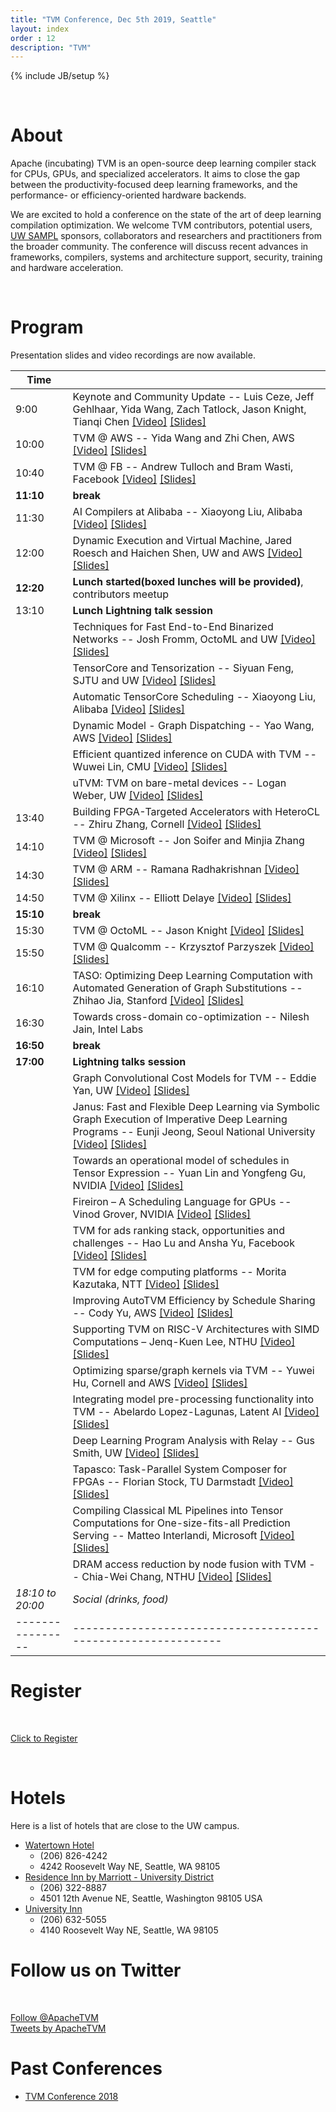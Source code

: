 ```yaml
---
title: "TVM Conference, Dec 5th 2019, Seattle"
layout: index
order : 12
description: "TVM"
---
```

{% include JB/setup %}

<br>


# About

Apache (incubating) TVM is an open-source deep learning compiler stack for CPUs, GPUs, and specialized accelerators. It aims to close the gap between the productivity-focused deep learning frameworks, and the performance- or efficiency-oriented hardware backends.

We are excited to hold a conference on the state of the art of deep learning compilation optimization. We welcome TVM contributors, potential users, [UW SAMPL](http://sampl.ai) sponsors, collaborators and researchers and practitioners from the broader community. The conference will discuss recent advances in frameworks, compilers, systems and architecture support, security, training and hardware acceleration.

<br>

# Program

Presentation slides and video recordings are now available.

| Time           |                                                            |
|----------------|-------------------------------------------------------------|
| 9:00  | Keynote and Community Update -- Luis Ceze, Jeff Gehlhaar, Yida Wang, Zach Tatlock, Jason Knight, Tianqi Chen [[Video]](https://youtu.be/npqO0hVXZwU?list=PLTPQEx-31JXjA2ZmvYT5s0RqDXFXTSjyL&t=1)  [[Slides]](slides/2019/tvmconf-keynote-dec19.pdf)|
| 10:00 | TVM @ AWS -- Yida Wang and Zhi Chen, AWS [[Video]](https://youtu.be/npqO0hVXZwU?list=PLTPQEx-31JXjA2ZmvYT5s0RqDXFXTSjyL&t=3542) [[Slides]](slides/2019/Yida-Wang-Zhi-Chen-AWS.pdf)|
| 10:40 | TVM @ FB -- Andrew Tulloch and Bram Wasti, Facebook [[Video]](https://youtu.be/npqO0hVXZwU?list=PLTPQEx-31JXjA2ZmvYT5s0RqDXFXTSjyL&t=5861) [[Slides]](slides/2019/Andrew-Tulloch-Bram-Wasti-FB.pdf)|
| **11:10** | **break** |
| 11:30  | AI Compilers at Alibaba -- Xiaoyong Liu, Alibaba [[Video]](https://youtu.be/EMSLbMfAJ8U?list=PLTPQEx-31JXjA2ZmvYT5s0RqDXFXTSjyL&t=24) [[Slides]](slides/2019/Xiaoyong-Liu-Alibaba.pdf)||
| 12:00  | Dynamic Execution and Virtual Machine, Jared Roesch and Haichen Shen, UW and AWS [[Video]](https://youtu.be/EMSLbMfAJ8U?list=PLTPQEx-31JXjA2ZmvYT5s0RqDXFXTSjyL&t=1798) [[Slides]](slides/2019/Jared-Roesch-Haichen-Shen-RelayVM.pdf) |
| **12:20**  | **Lunch started(boxed lunches will be provided)**, contributors meetup |
| 13:10  | **Lunch Lightning talk session** |
|        | Techniques for Fast End-to-End Binarized Networks -- Josh Fromm, OctoML and UW [[Video]](https://youtu.be/WDo-k0syZi4?list=PLTPQEx-31JXjA2ZmvYT5s0RqDXFXTSjyL&t=9) [[Slides]](slides/2019/L01-Josh-Fromm.pdf) |
|        | TensorCore and Tensorization -- Siyuan Feng, SJTU and UW [[Video]](https://youtu.be/WDo-k0syZi4?list=PLTPQEx-31JXjA2ZmvYT5s0RqDXFXTSjyL&t=361) [[Slides]](slides/2019/L02-Siyuan-Feng.pdf) ||
|        | Automatic TensorCore Scheduling -- Xiaoyong Liu, Alibaba [[Video]](https://youtu.be/WDo-k0syZi4?list=PLTPQEx-31JXjA2ZmvYT5s0RqDXFXTSjyL&t=625) [[Slides]](slides/2019/L03-Xiaoyong-Liu.pdf) ||
|        | Dynamic Model - Graph Dispatching -- Yao Wang, AWS [[Video]](https://youtu.be/WDo-k0syZi4?list=PLTPQEx-31JXjA2ZmvYT5s0RqDXFXTSjyL&t=911) [[Slides]](slides/2019/L04-Yao-Wang.pdf) ||
|        | Efficient quantized inference on CUDA with TVM -- Wuwei Lin, CMU [[Video]](https://youtu.be/WDo-k0syZi4?list=PLTPQEx-31JXjA2ZmvYT5s0RqDXFXTSjyL&t=1186) [[Slides]](slides/2019/L05-Wuwei-Lin.pdf) ||
|        | uTVM: TVM on bare-metal devices  -- Logan Weber, UW [[Video]](https://youtu.be/WDo-k0syZi4?list=PLTPQEx-31JXjA2ZmvYT5s0RqDXFXTSjyL&t=1479) [[Slides]](slides/2019/L06-Logan-Weber.pdf) ||
| 13:40 | Building FPGA-Targeted Accelerators with HeteroCL -- Zhiru Zhang, Cornell [[Video]](https://youtu.be/WDo-k0syZi4?list=PLTPQEx-31JXjA2ZmvYT5s0RqDXFXTSjyL&t=1762) [[Slides]](slides/2019/Zhiru-Zhang-HetroCL.pdf)|
| 14:10 | TVM @ Microsoft -- Jon Soifer and Minjia Zhang [[Video]](https://youtu.be/WDo-k0syZi4?list=PLTPQEx-31JXjA2ZmvYT5s0RqDXFXTSjyL&t=3547)  [[Slides]](slides/2019/Jon-Soifer-Minjia-Zhang-Microsoft.pdf)|
| 14:30 | TVM @ ARM  -- Ramana Radhakrishnan [[Video]](https://youtu.be/WDo-k0syZi4?list=PLTPQEx-31JXjA2ZmvYT5s0RqDXFXTSjyL&t=4478) [[Slides]](slides/2019/Ramana-Radhakrishnan-ARM.pdf)|
| 14:50 | TVM @ Xilinx -- Elliott Delaye [[Video]](https://youtu.be/WDo-k0syZi4?list=PLTPQEx-31JXjA2ZmvYT5s0RqDXFXTSjyL&t=5856) [[Slides]](slides/2019/Elliott-Delaye-Xilinx.pdf)|
| **15:10** | **break** |
| 15:30 | TVM @ OctoML -- Jason Knight [[Video]](https://youtu.be/DoKeicm1hH0?list=PLTPQEx-31JXjA2ZmvYT5s0RqDXFXTSjyL&t=728) [[Slides]](slides/2019/Jason-Knight-OctoML.pdf)|
| 15:50 | TVM @ Qualcomm  -- Krzysztof Parzyszek [[Video]](https://youtu.be/DoKeicm1hH0?list=PLTPQEx-31JXjA2ZmvYT5s0RqDXFXTSjyL&t=1705) [[Slides]](slides/2019/Krzysztof-Parzyszek-Qualcomm.pdf)|
| 16:10 |  TASO: Optimizing Deep Learning Computation with Automated Generation of Graph Substitutions -- Zhihao Jia, Stanford [[Video]](https://youtu.be/DoKeicm1hH0?list=PLTPQEx-31JXjA2ZmvYT5s0RqDXFXTSjyL&t=3000) [[Slides]](slides/2019/Zhihao-Jia-TASO.pdf)|
| 16:30 | Towards cross-domain co-optimization -- Nilesh Jain, Intel Labs |
| **16:50** | **break** |
| **17:00** | **Lightning talks session** |
|       | Graph Convolutional Cost Models for TVM -- Eddie Yan, UW [[Video]](https://youtu.be/7-EaUUC6QZs?list=PLTPQEx-31JXjA2ZmvYT5s0RqDXFXTSjyL&t=58) [[Slides]](slides/2019/E01-Eddie-Yan.pdf)|
|       | Janus: Fast and Flexible Deep Learning via Symbolic Graph Execution of Imperative Deep Learning Programs -- Eunji Jeong, Seoul National University [[Video]](https://youtu.be/7-EaUUC6QZs?list=PLTPQEx-31JXjA2ZmvYT5s0RqDXFXTSjyL&t=327) [[Slides]](slides/2019/E02-Eunji-Jeong.pdf)|
|       | Towards an operational model of schedules in Tensor Expression -- Yuan Lin and Yongfeng Gu, NVIDIA [[Video]](https://youtu.be/7-EaUUC6QZs?list=PLTPQEx-31JXjA2ZmvYT5s0RqDXFXTSjyL&t=610) [[Slides]](slides/2019/E03-Yuan-Lin-Yongfeng-Gu.pdf)|
|       | Fireiron – A Scheduling Language for GPUs -- Vinod Grover, NVIDIA [[Video]](https://youtu.be/7-EaUUC6QZs?list=PLTPQEx-31JXjA2ZmvYT5s0RqDXFXTSjyL&t=912) [[Slides]](slides/2019/E04-Vinod-Grover.pdf)||
|       | TVM for ads ranking stack, opportunities and challenges -- Hao Lu and Ansha Yu, Facebook [[Video]](https://youtu.be/7-EaUUC6QZs?list=PLTPQEx-31JXjA2ZmvYT5s0RqDXFXTSjyL&t=1243) [[Slides]](slides/2019/E05-Hao-Lu-Ansha-Yu.pdf)||
|       | TVM for edge computing platforms --  Morita Kazutaka, NTT  [[Video]](https://youtu.be/7-EaUUC6QZs?list=PLTPQEx-31JXjA2ZmvYT5s0RqDXFXTSjyL&t=1553) [[Slides]](slides/2019/E06-Kazutaka-Morita.pdf)||
|       | Improving AutoTVM Efficiency by Schedule Sharing -- Cody Yu, AWS [[Video]](https://youtu.be/7-EaUUC6QZs?list=PLTPQEx-31JXjA2ZmvYT5s0RqDXFXTSjyL&t=1822) [[Slides]](slides/2019/E07-Cody-Yu.pdf)||
|       | Supporting TVM on RISC-V Architectures with SIMD  Computations – Jenq-Kuen Lee, NTHU [[Video]](https://youtu.be/7-EaUUC6QZs?list=PLTPQEx-31JXjA2ZmvYT5s0RqDXFXTSjyL&t=2067) [[Slides]](slides/2019/E08-Jenq-Kuen-Lee.pdf)||
|       | Optimizing sparse/graph kernels via TVM -- Yuwei Hu, Cornell and AWS [[Video]](https://youtu.be/7-EaUUC6QZs?list=PLTPQEx-31JXjA2ZmvYT5s0RqDXFXTSjyL&t=2453)  [[Slides]](slides/2019/E09-Yuwei-Hu.pdf)||
|       | Integrating model pre-processing functionality into TVM -- Abelardo Lopez-Lagunas, Latent AI [[Video]](https://youtu.be/7-EaUUC6QZs?list=PLTPQEx-31JXjA2ZmvYT5s0RqDXFXTSjyL&t=2731)  [[Slides]](slides/2019/E10-Abelardo-Lopez-Lagunas.pdf)||
|       | Deep Learning Program Analysis with Relay -- Gus Smith, UW [[Video]](https://youtu.be/7-EaUUC6QZs?list=PLTPQEx-31JXjA2ZmvYT5s0RqDXFXTSjyL&t=3042) [[Slides]](slides/2019/E11-Gus-Smith.pdf)||
|       | Tapasco: Task-Parallel System Composer for FPGAs -- Florian Stock, TU Darmstadt [[Video]](https://youtu.be/7-EaUUC6QZs?list=PLTPQEx-31JXjA2ZmvYT5s0RqDXFXTSjyL&t=3350) [[Slides]](slides/2019/E12-Florian-Stock.pdf)||
|       | Compiling Classical ML Pipelines into Tensor Computations for One-size-fits-all Prediction Serving -- Matteo Interlandi, Microsoft [[Video]](https://youtu.be/7-EaUUC6QZs?list=PLTPQEx-31JXjA2ZmvYT5s0RqDXFXTSjyL&t=3817) [[Slides]](slides/2019/E13-Matteo-Interlandi.pdf)||
|       | DRAM access reduction by node fusion with TVM -- Chia-Wei Chang, NTHU [[Video]](https://youtu.be/7-EaUUC6QZs?list=PLTPQEx-31JXjA2ZmvYT5s0RqDXFXTSjyL&t=4163) [[Slides]](slides/2019/E14-Chia-Wei-Chang.pdf)||
| *18:10 to 20:00* | *Social (drinks, food)* |
|----------------|-------------------------------------------------------------|


# Register


<br>

<a href="https://www.eventbrite.com/e/2019-tvm-conference-tickets-74626711503" class="link-btn">Click to Register</a>

<br>

# Hotels

Here is a list of hotels that are close to the UW campus.

- [Watertown Hotel](https://www.yelp.com/biz/watertown-hotel-seattle)
  - (206) 826-4242
  - 4242 Roosevelt Way NE, Seattle, WA 98105
- [Residence Inn by Marriott - University District](https://www.marriott.com/hotels/travel/seaud-residence-inn-seattle-university-district/)
  - (206) 322-8887
  - 4501 12th Avenue NE, Seattle, Washington 98105 USA
- [University Inn](https://www.yelp.com/biz/university-inn-seattle-3)
  - (206) 632-5055
  - 4140 Roosevelt Way NE, Seattle, WA 98105



# Follow us on Twitter

<br>

<a href="https://twitter.com/ApacheTVM?ref_src=twsrc%5Etfw" class="twitter-follow-button" data-show-count="false">Follow @ApacheTVM</a><script async src="https://platform.twitter.com/widgets.js" charset="utf-8"></script>
<br>
<a class="twitter-timeline" width="500" height="700" href="https://twitter.com/ApacheTVM?ref_src=twsrc%5Etfw">Tweets by ApacheTVM</a> <script async src="https://platform.twitter.com/widgets.js" charset="utf-8"></script>

# Past Conferences

- [TVM Conference 2018](2018)










